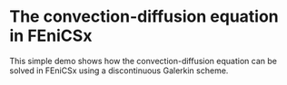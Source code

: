 # The convection-diffusion equation in FEniCSx

This simple demo shows how the convection-diffusion equation
can be solved in FEniCSx using a discontinuous Galerkin
scheme.
